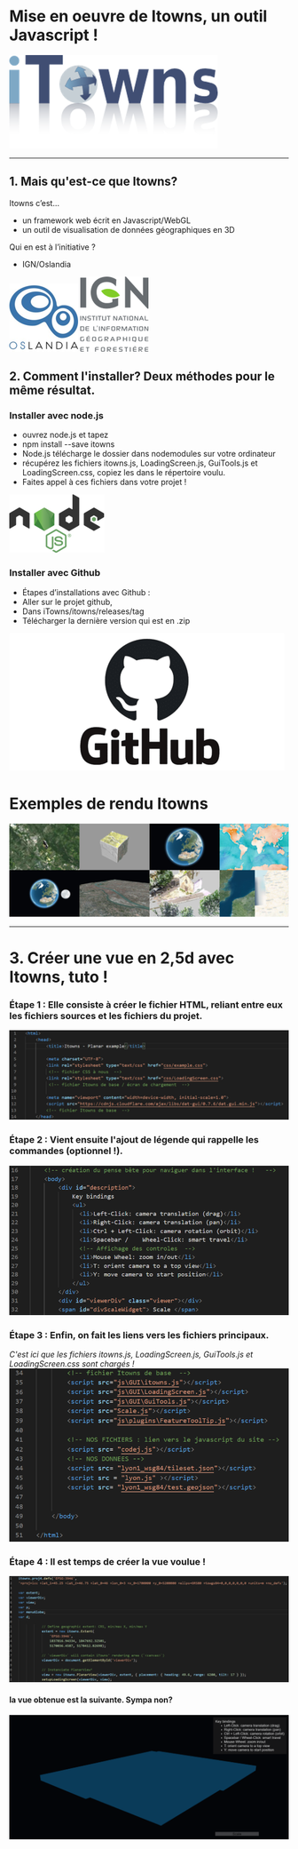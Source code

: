 # Mise en oeuvre de Itowns, un outil Javascript ! 

![image](/3d/media/Image1.png "Title")

---

## 1. Mais qu'est-ce que Itowns? 

Itowns c’est…
  - un framework web écrit en Javascript/WebGL
  - un outil de visualisation de données géographiques en 3D

Qui en est à l’initiative ? 
  - IGN/Oslandia

![image](/3d/media/Image2.png "Title")
![image](/3d/media/Image3.png "Title")

## 2. Comment l'installer? Deux méthodes pour le même résultat.
### Installer avec  node.js 

 - ouvrez node.js et tapez
 - npm install --save itowns
 - Node.js télécharge le dossier dans nodemodules sur votre ordinateur
 - récupérez les fichiers itowns.js, LoadingScreen.js, GuiTools.js et LoadingScreen.css, copiez les dans le répertoire voulu.
 - Faites appel à ces fichiers dans votre projet !

![image](/3d/media/Image4.png "Title")

### Installer avec Github
 - Étapes d’installations avec Github  : 
 - Aller sur le projet github, 
 - Dans iTowns/itowns/releases/tag 
 - Télécharger la dernière version qui est en .zip

![image](/3d/media/Image5.png "Title")

# Exemples de rendu Itowns
![image](/3d/media/Image6.png "Title")

* * *
# 3. Créer une vue en 2,5d avec Itowns, tuto !

### Étape 1 : Elle consiste à créer le fichier HTML, reliant entre eux les fichiers sources et les fichiers du projet. 
![image](/3d/media/Image7.png "Title")

### Étape 2 : Vient ensuite l'ajout de légende qui rappelle les commandes (optionnel !).
![image](/3d/media/Image8.png "Title")

### Étape 3 : Enfin, on fait les liens vers les fichiers principaux.
*C'est ici que les fichiers itowns.js, LoadingScreen.js, GuiTools.js et LoadingScreen.css sont chargés !* 
![image](/3d/media/Image9.png "Title")

### Étape 4 : Il est temps de créer la vue voulue ! 
![image](/3d/media/Image10.png "Title")

#### la vue obtenue est la suivante. Sympa non? 
![image](/3d/media/Image11.png "Title")

